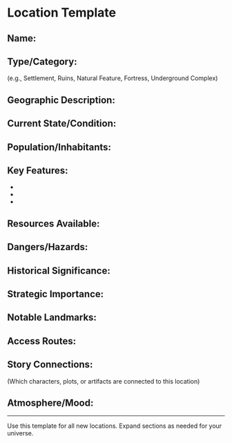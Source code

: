 # Location Template

## Name:

## Type/Category:
(e.g., Settlement, Ruins, Natural Feature, Fortress, Underground Complex)

## Geographic Description:

## Current State/Condition:

## Population/Inhabitants:

## Key Features:
- 
- 
- 

## Resources Available:

## Dangers/Hazards:

## Historical Significance:

## Strategic Importance:

## Notable Landmarks:

## Access Routes:

## Story Connections:
(Which characters, plots, or artifacts are connected to this location)

## Atmosphere/Mood:

---
Use this template for all new locations. Expand sections as needed for your universe.

